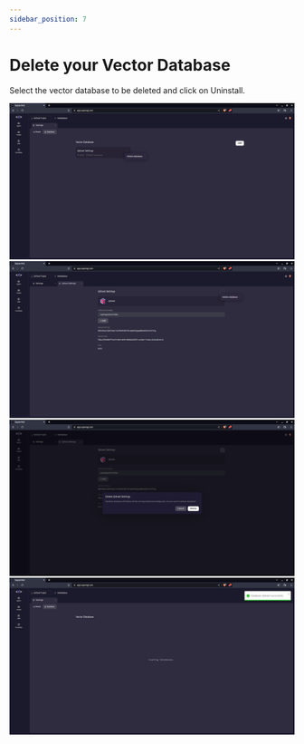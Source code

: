 ```yaml
---
sidebar_position: 7
---
```


# Delete your Vector Database

Select the vector database to be deleted and click on Uninstall.

![alt_text](/../assets/images/DDB1.png)
![alt_text](/../assets/images/DDB2.png)
![alt_text](/../assets/images/DDB3.png)
![alt_text](/../assets/images/DDB4.png)
